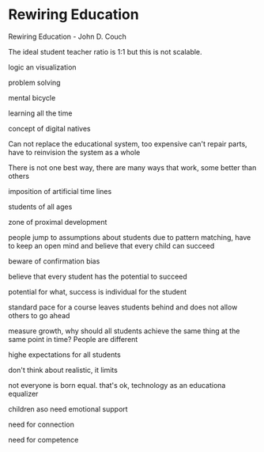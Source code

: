 # Rewiring Education

Rewiring Education - John D. Couch


The ideal student teacher ratio is 1:1 but this is not scalable.



logic an visualization

problem solving

mental bicycle

learning all the time

concept of digital natives


Can not replace the educational system, too expensive
can't repair parts, have to reinvision the system as a whole

There is not one best way, there are many ways that work, some better than others

imposition of artificial time lines

students of all ages

zone of proximal development

people jump to assumptions about students due to pattern matching, have to keep an open mind and believe that every child can succeed

beware of confirmation bias 

believe that every student has the potential to succeed

potential for what, success is individual for the student

standard pace for a course leaves students behind and does not allow others to go ahead

measure growth, why should all students achieve the same thing at the same point in time? People are different

highe expectations for all students

don't think about realistic, it limits

not everyone is born equal. that's ok, technology as an educationa equalizer


children aso need emotional support

need for connection

need for competence





